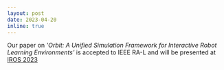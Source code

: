 ```yaml
---
layout: post
date: 2023-04-20
inline: true
---
```


Our paper on *'Orbit: A Unified Simulation Framework for Interactive Robot Learning Environments'* is accepted to IEEE RA-L and will be presented at [IROS 2023](https://ieee-iros.org/)
